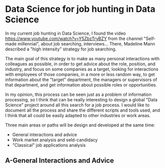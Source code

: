 # Data Science for job hunting in Data Science
In my current job hunting in Data Science, I found the video https://www.youtube.com/watch?v=Y5ZbzTryBZY from the channel "Self-made millennial", about job searching, interviews... There, Madeline Mann described a "high intensity" strategy for job searching.

The main goal of this strategy is to make as many personal interactions with colleagues as possible, in order to get advice about the role, position, and industry, and focus on some companies as a target, looking for interactions with employees of those companies, in a more or less random way, to get information about the "target" department, the managers or supervisors of that department, and get information about possible roles or opportunities.

In my opinion, this process can be seen just as a problem of information processing, so I think that can be really interesting to design a global "Data Science" project around all this search for a job process. I would like to document all the process and share the different scripts and tools used, and I think that all could be easily adapted to other industries or work areas.

Three main areas or paths will be design and developed at the same time:

- General interactions and advice
- Work market analysis and seld-candidacy
- "Classical" job applications analysis


## A-General Interactions and Advice 

